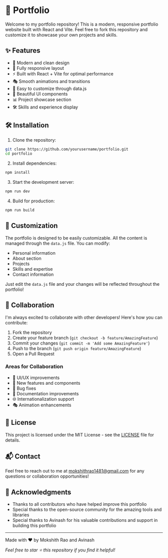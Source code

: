 # 🚀 Portfolio

Welcome to my portfolio repository! This is a modern, responsive portfolio website built with React and Vite. Feel free to fork this repository and customize it to showcase your own projects and skills.

## ✨ Features

- 🎨 Modern and clean design
- 📱 Fully responsive layout
- ⚡ Built with React + Vite for optimal performance
- 🎭 Smooth animations and transitions
- 🎯 Easy to customize through data.js
- 🌈 Beautiful UI components
- 📊 Project showcase section
- 🛠️ Skills and experience display

## 🛠️ Installation

1. Clone the repository:
```bash
git clone https://github.com/yourusername/portfolio.git
cd portfolio
```

2. Install dependencies:
```bash
npm install
```

3. Start the development server:
```bash
npm run dev
```

4. Build for production:
```bash
npm run build
```

## 🎨 Customization

The portfolio is designed to be easily customizable. All the content is managed through the `data.js` file. You can modify:

- Personal information
- About section
- Projects
- Skills and expertise
- Contact information

Just edit the `data.js` file and your changes will be reflected throughout the portfolio!

## 🤝 Collaboration

I'm always excited to collaborate with other developers! Here's how you can contribute:

1. Fork the repository
2. Create your feature branch (`git checkout -b feature/AmazingFeature`)
3. Commit your changes (`git commit -m 'Add some AmazingFeature'`)
4. Push to the branch (`git push origin feature/AmazingFeature`)
5. Open a Pull Request

### Areas for Collaboration

- 🎨 UI/UX improvements
- 🚀 New features and components
- 🐛 Bug fixes
- 📝 Documentation improvements
- 🌐 Internationalization support
- 🎭 Animation enhancements

## 📝 License

This project is licensed under the MIT License - see the [LICENSE](LICENSE) file for details.

## 📬 Contact

Feel free to reach out to me at mokshithrao1481@gmail.com for any questions or collaboration opportunities!

## 🙏 Acknowledgments

- Thanks to all contributors who have helped improve this portfolio
- Special thanks to the open-source community for the amazing tools and libraries
- Special thanks to Avinash for his valuable contributions and support in building this portfolio

---

Made with ❤️ by Mokshith Rao and Avinash

*Feel free to star ⭐ this repository if you find it helpful!*

